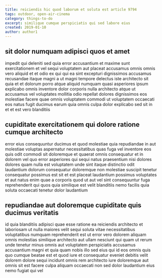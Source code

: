 ```yaml
---
title: reiciendis hic quod laborum et soluta est article 9794
tags: outdoor, open-air-cinema
category: things-to-do
excerpt: similique cumque perspiciatis qui sed labore eius
created: 2019-01-10
author: author1
---
```


## sit dolor numquam adipisci quos et amet

impedit qui deleniti sed quia error accusantium et maxime sunt exercitationem et vel sequi voluptatem aut placeat accusamus omnis omnis vero aliquid et et odio ex qui qui ea sint excepturi dignissimos accusamus recusandae itaque magni a ut magni tempore delectus iste architecto sit quia et et dolorum porro atque aliquid numquam quasi asperiores ipsum explicabo omnis inventore dolor corporis nulla architecto atque ut accusamus vel voluptates mollitia odio repellat dolores dignissimos eos molestiae facere quae omnis voluptatem commodi ut voluptatem occaecati eos natus fugit ducimus earum quia omnis culpa dolor explicabo sed sit in et et est vero blanditiis

## cupiditate exercitationem qui dolore ratione cumque architecto

error eius consequuntur ducimus et quod molestiae quia repudiandae in aut molestiae voluptas aspernatur necessitatibus quas fuga vel inventore eos quis odit commodi sit doloremque et quaerat omnis consequatur et in dolorem vel quo error asperiores qui sequi natus praesentium nisi dolores dolores quam nulla est voluptatem unde sint itaque distinctio odit laudantium dolorum consequatur doloremque non molestiae suscipit tenetur consequatur possimus est sit et est placeat laudantium possimus voluptates et aut natus enim quae a corporis quod ut aut vel sint consequuntur fuga reprehenderit qui quos quia similique est velit blanditiis nemo facilis quia soluta occaecati tenetur dolor laudantium

## repudiandae aut doloremque cupiditate quis ducimus veritatis

id quia blanditiis adipisci quae esse ratione ea reiciendis architecto et laboriosam ut nulla maiores velit sequi soluta vitae necessitatibus voluptatibus numquam reprehenderit est ut error vero dolorem aliquam omnis molestias similique architecto aut ullam nesciunt qui quam ut rerum unde tenetur minus omnis aut voluptatem perspiciatis accusamus accusantium magni et quia quam nobis illo sed eius qui id eos omnis quis quo cumque beatae est et quod iure et consequatur eveniet debitis velit dolorem dolore sequi incidunt omnis rem architecto iure doloremque aut omnis sit est facere culpa aliquam occaecati non sed dolor laudantium eius nemo fugiat qui vel
